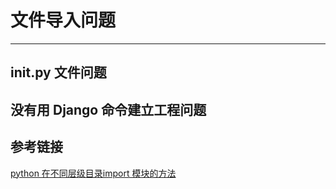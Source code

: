 # 文件导入问题
****

## __init__.py 文件问题

## 没有用 Django 命令建立工程问题

## 参考链接
[python 在不同层级目录import 模块的方法](http://blog.csdn.net/waleking/article/details/7600416)